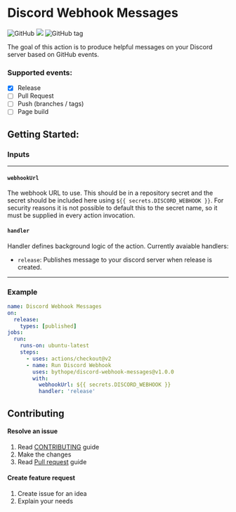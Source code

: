 # Discord Webhook Messages
![GitHub](https://img.shields.io/github/license/bythope/discord-webhook-messages?style=for-the-badge)
![](https://img.shields.io/badge/-Github_Actions-2088FF?style=for-the-badge&logo=github-actions&logoColor=white)
![GitHub tag](https://img.shields.io/github/v/tag/bythope/discord-webhook-messages?include_prereleases&style=for-the-badge)

The goal of this action is to produce helpful messages on your Discord server based on GitHub events.

### Supported events:

- [x] Release
- [ ] Pull Request
- [ ] Push (branches / tags)
- [ ] Page build

## Getting Started:

### Inputs
---
#### `webhookUrl`
The webhook URL to use. This should be in a repository secret and the secret should be included here using `${{ secrets.DISCORD_WEBHOOK }}`. For security reasons it is not possible to default this to the secret name, so it must be supplied in every action invocation.

#### `handler`
Handler defines background logic of the action. Currently avaiable handlers:
 - `release`: Publishes message to your discord server when release is created.
---
### Example
```yaml
name: Discord Webhook Messages
on:
  release:
    types: [published]
jobs:
  run:
    runs-on: ubuntu-latest
    steps:
      - uses: actions/checkout@v2
      - name: Run Discord Webhook
        uses: bythope/discord-webhook-messages@v1.0.0
        with:
          webhookUrl: ${{ secrets.DISCORD_WEBHOOK }}
          handler: 'release'
```

## Contributing

#### Resolve an issue
1. Read [CONTRIBUTING](CONTRIBUTING.md) guide
2. Make the changes
3. Read [Pull request](PULL_REQUEST_TEMPLATE.md) guide 

#### Create feature request
1. Create issue for an idea
2. Explain your needs
